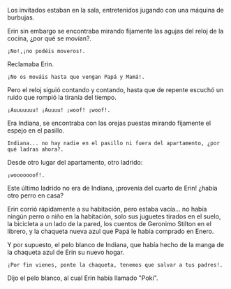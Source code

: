 Los invitados estaban en la sala, entretenidos jugando con una máquina de burbujas.

Erin sin embargo se encontraba mirando fijamente las agujas del reloj de la cocina, ¿por qué se movían?.

    ¡No!,¡no podéis moveros!.

Reclamaba Erin.

    ¡No os mováis hasta que vengan Papá y Mamá!.

Pero el reloj siguió contando y contando, hasta que de repente escuchó un ruido que rompió la tiranía del tiempo.

    ¡Auuuuuuu! ¡Auuuu! ¡woof! ¡woof!.

Era Indiana, se encontraba con las orejas puestas mirando fijamente el espejo en el pasillo.

    Indiana... no hay nadie en el pasillo ni fuera del apartamento, ¿por qué ladras ahora?.

Desde otro lugar del apartamento, otro ladrido:

    ¡wooooooof!.

Este último ladrido no era de Indiana, ¡provenía del cuarto de Erin! ¿había otro perro en casa?

Erin corrió rápidamente a su habitación, pero estaba vacía... no había ningún perro o niño en la habitación, solo sus juguetes tirados en el suelo, la bicicleta a un lado de la pared, los cuentos de Geronimo Stilton en el librero, y la chaqueta nueva azul que Papá le había comprado en Enero.

Y por supuesto, el pelo blanco de Indiana, que había hecho de la manga de la chaqueta azul de Erin su nuevo hogar.

    ¡Por fin vienes, ponte la chaqueta, tenemos que salvar a tus padres!.

Dijo el pelo blanco, al cual Erin había llamado "Poki".

